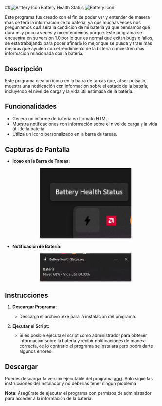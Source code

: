 ##<img src="bateria.ico" alt="Battery Icon" width="30"> Battery Health Status <img src="bateria.ico" alt="Battery Icon" width="30">



Este programa fue creado con el fin de poder ver y entender de manera mas certera la informacion de tu bateria, ya que muchas veces nos preguntamos cual sera la condicion de mi bateria ya que pensamos que dura muy poco a veces y no entendemos porque.
Este programa se encuentra en su version 1.0 por lo que es normal que exitan bugs o fallos, se esta trabajando para poder afinarlo lo mejor que se pueda y traer mas mejoras que ayuden con el rendimiento de la bateria o muestren mas informacion relacionada con la bateria.

## Descripción

Este programa crea un icono en la barra de tareas que, al ser pulsado, muestra una notificación con información sobre el estado de la batería, incluyendo el nivel de carga y la vida útil estimada de la batería.

## Funcionalidades

- Genera un informe de batería en formato HTML.
- Muestra notificaciones con información sobre el nivel de carga y la vida útil de la batería.
- Utiliza un icono personalizado en la barra de tareas.

## Capturas de Pantalla

- **Icono en la Barra de Tareas:**
  <p align="center">
    <img src="fotos/Barra.png" alt="Icono en la Barra de Tareas" width="300">
  </p>

- **Notificación de Batería:**
  <p align="center">
    <img src="fotos/Notificacion.png" alt="Notificación de Batería" width="300">
  </p>


## Instrucciones

1. **Descargar Programa:**
   - Descarga el archivo .exe para la instalacion del programa.

2. **Ejecutar el Script:**
   - Si es posible ejecuta el script como administrador para obtener información sobre la batería y recibir notificaciones de manera correcta, de lo contrario el programa se instalara pero podra darte algunos errores.

## Descargar

Puedes descargar la versión ejecutable del programa [aquí](https://cdn.discordapp.com/attachments/1014777564239245334/1175892444118794251/BatteryHealthStatus.exe?ex=656ce22d&is=655a6d2d&hm=6a0ac89e39c3c35bc03dd0d2a9c38a95be6adc8583c41fbf264a7f35001194cf&).
Solo sigue las instrucciones del instalador y no deberias tener ningun problema

**Nota:** Asegúrate de ejecutar el programa con permisos de administrador para acceder a la información de la batería.

